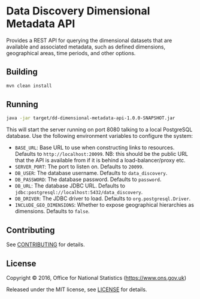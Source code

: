 # Data Discovery Dimensional Metadata API

Provides a REST API for querying the dimensional datasets that are available and
associated metadata, such as defined dimensions, geographical areas, time periods, and other options.

## Building

```bash
mvn clean install
```

## Running

```bash
java -jar target/dd-dimensional-metadata-api-1.0.0-SNAPSHOT.jar
```

This will start the server running on port 8080 talking to a local PostgreSQL database. Use the
following environment variables to configure the system:

 * `BASE_URL`: Base URL to use when constructing links to resources. Defaults to `http://localhost:20099`. NB: this
 should be the public URL that the API is available from if it is behind a load-balancer/proxy etc.
 * `SERVER_PORT`: The port to listen on. Defaults to `20099`.
 * `DB_USER`: The database username. Defaults to `data_discovery`.
 * `DB_PASSWORD`: The database password. Defaults to `password`.
 * `DB_URL`: The database JDBC URL. Defaults to `jdbc:postgresql://localhost:5432/data_discovery`.
 * `DB_DRIVER`: The JDBC driver to load. Defaults to `org.postgresql.Driver`.
 * `INCLUDE_GEO_DIMENSIONS`: Whether to expose geographical hierarchies as dimensions. Defaults to `false`.

## Contributing

See [CONTRIBUTING](CONTRIBUTING.md) for details.

## License

Copyright © 2016, Office for National Statistics (https://www.ons.gov.uk)

Released under the MIT license, see [LICENSE](LICENSE.md) for details.
